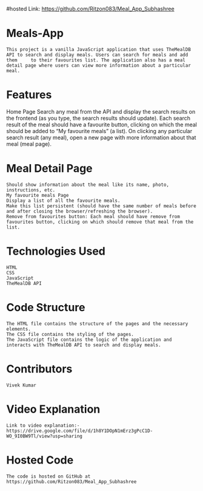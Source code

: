 #hosted Link: https://github.com/Ritzon083/Meal_App_Subhashree
# Meals-App
    This project is a vanilla JavaScript application that uses TheMealDB API to search and display meals. Users can search for meals and add them     to their favourites list. The application also has a meal detail page where users can view more information about a particular meal.
# Features
  Home Page
    Search any meal from the API and display the search results on the frontend (as you type, the search results should update).
    Each search result of the meal should have a favourite button, clicking on which the meal should be added to “My favourite meals” (a list).
    On clicking any particular search result (any meal), open a new page with more information about that meal (meal page).
# Meal Detail Page
    Should show information about the meal like its name, photo, instructions, etc.
    My favourite meals Page
    Display a list of all the favourite meals.
    Make this list persistent (should have the same number of meals before and after closing the browser/refreshing the browser).
    Remove from favourites button: Each meal should have remove from favourites button, clicking on which should remove that meal from the list.
# Technologies Used
    HTML
    CSS
    JavaScript
    TheMealDB API
# Code Structure
    The HTML file contains the structure of the pages and the necessary elements.
    The CSS file contains the styling of the pages.
    The JavaScript file contains the logic of the application and interacts with TheMealDB API to search and display meals.
# Contributors
    Vivek Kumar
# Video Explanation
    Link to video explanation:- https://drive.google.com/file/d/1h8Y1DOpN1mErz3gPcC1D-WO_9I0BW9Tl/view?usp=sharing

# Hosted Code
    The code is hosted on GitHub at https://github.com/Ritzon083/Meal_App_Subhashree
